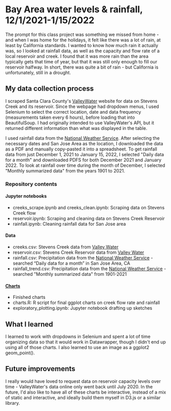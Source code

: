 # Bay Area water levels & rainfall, 12/1/2021-1/15/2022

The prompt for this class project was something we missed from home - and when I was home for the holidays, it felt like there was a lot of rain, at least by California standards. I wanted to know how much rain it actually was, so I looked at rainfall data, as well as the capacity and flow rate of a local reservoir and creek. I found that it was more rain than the area typically gets that time of year, but that it was still only enough to fill our reservoir halfway. In short, there was quite a bit of rain - but California is unfortunately, still in a drought.

## My data collection process
I scraped Santa Clara County's [ValleyWater](https://valleywateralert.org/scvwd/index.php) website for data on Stevens Creek and its reservoir. Since the webpage had dropdown menus, I used Selenium to select the correct location, date and data frequency (measurements taken every 6 hours), before loading that into BeautifulSoup. I had originally intended to use ValleyWater's API, but it returned different information than what was displayed in the table.

I used rainfall data from the [National Weather Service](https://www.weather.gov/wrh/Climate?wfo=mtr). After selecting the necessary dates and San Jose Area as the location, I downloaded the data as a PDF and manually copy-pasted it into a spreadsheet. To get rainfall data from just December 1, 2021 to January 15, 2022, I selected "Daily data for a month" and downloaded PDFS for both December 2021 and January 2022. To look at rainfall over time during the month of December, I selected "Monthly summarized data" from the years 1901 to 2021.

### Repository contents
#### Jupyter notebooks
* creeks_scrape.ipynb and creeks_clean.ipynb: Scraping data on Stevens Creek flow
* reservoir.ipynb: Scraping and cleaning data on Stevens Creek Reservoir
* rainfall.ipynb: Cleaning rainfall data for San Jose area

#### Data
* creeks.csv: Stevens Creek data from [Valley Water](https://valleywateralert.org/scvwd/historicdata/qsgi_historicdata_setup.php)
* reservoir.csv: Stevens Creek Reservoir data from [Valley Water](https://valleywateralert.org/scvwd/historicdata/qrgi_historicdata_setup.php)
* rainfall.csv: Precipitation data from the [National Weather Service](https://www.weather.gov/wrh/Climate?wfo=mtr) - searched “Daily data for a month” in San Jose Area, CA
* rainfall_trend.csv: Precipitation data from the [National Weather Service](https://www.weather.gov/wrh/Climate?wfo=mtr) - searched "Monthly summarized data" from 1901-2021

#### [Charts](https://github.com/ilenapeng/stevens-creek/tree/main/charts)
* Finished charts
* charts.R: R script for final ggplot charts on creek flow rate and rainfall
* exploratory_plotting.ipynb: Jupyter notebook drafting up sketches

## What I learned
I learned to work with dropdowns in Selenium and spent a lot of time organizing data so that it would work in Datawrapper, though I didn't end up using all of those charts. I also learned to use an image as a ggplot2 geom_point().

## Future improvements
I really would have loved to request data on reservoir capacity levels over time - ValleyWater's data online only went back until July 2020. In the future, I'd also like to have all of these charts be interactive, instead of a mix of static and interactive, and ideally build them myself in D3.js or a similar library.
